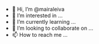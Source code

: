 - 👋 Hi, I’m @mairaleiva
- 👀 I’m interested in ...
- 🌱 I’m currently learning ...
- 💞️ I’m looking to collaborate on ...
- 📫 How to reach me ...

<!---
mairaleiva/mairaleiva is a ✨ special ✨ repository because its `README.md` (this file) appears on your GitHub profile.
You can click the Preview link to take a look at your changes.
--->
